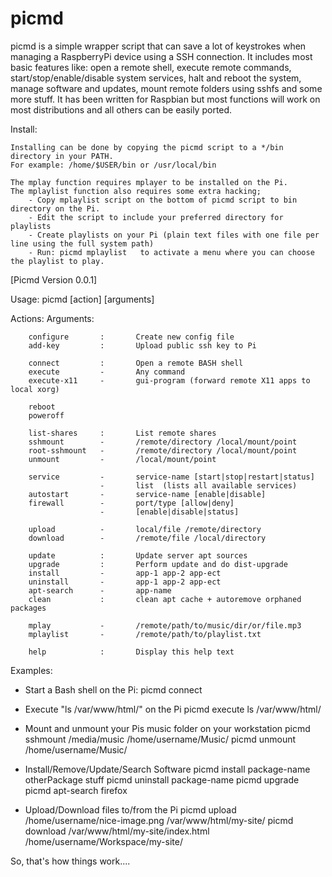 picmd
=====

picmd is a simple wrapper script that can save a lot of keystrokes when managing a RaspberryPi device using a SSH connection. It includes most basic features like: open a remote shell, execute remote commands, start/stop/enable/disable system services, halt and reboot the system, manage software and updates, mount remote folders using sshfs and some more stuff. It has been written for Raspbian but most functions will work on most distributions and all others can be easily ported.


Install:

	Installing can be done by copying the picmd script to a */bin directory in your PATH.
	For example: /home/$USER/bin or /usr/local/bin

	The mplay function requires mplayer to be installed on the Pi.
	The mplaylist function also requires some extra hacking;
		- Copy mplaylist script on the bottom of picmd script to bin directory on the Pi.
		- Edit the script to include your preferred directory for playlists
		- Create playlists on your Pi (plain text files with one file per line using the full system path)
		- Run: picmd mplaylist   to activate a menu where you can choose the playlist to play.



[Picmd Version 0.0.1]

Usage:
        picmd [action] [arguments]

Actions:                Arguments:

        configure       :       Create new config file
        add-key         :       Upload public ssh key to Pi

        connect         :       Open a remote BASH shell
        execute         -       Any command
        execute-x11     -       gui-program (forward remote X11 apps to local xorg)

        reboot
        poweroff

        list-shares     :       List remote shares
        sshmount        -       /remote/directory /local/mount/point
        root-sshmount   -       /remote/directory /local/mount/point
        unmount         -       /local/mount/point

        service         -       service-name [start|stop|restart|status]
                        -       list  (lists all available services)
        autostart       -       service-name [enable|disable]
        firewall        -       port/type [allow|deny]
                        -       [enable|disable|status]

        upload          -       local/file /remote/directory
        download        -       /remote/file /local/directory

        update          :       Update server apt sources
        upgrade         :       Perform update and do dist-upgrade
        install         -       app-1 app-2 app-ect
        uninstall       -       app-1 app-2 app-ect
        apt-search      -       app-name
        clean           :       clean apt cache + autoremove orphaned packages

        mplay           -       /remote/path/to/music/dir/or/file.mp3
        mplaylist       -       /remote/path/to/playlist.txt

        help            :       Display this help text


Examples:

   * Start a Bash shell on the Pi:
picmd connect

   * Execute "ls /var/www/html/" on the Pi
picmd execute ls /var/www/html/

   * Mount and unmount your Pis music folder on your workstation
picmd sshmount /media/music /home/username/Music/
picmd unmount /home/username/Music/

   * Install/Remove/Update/Search Software
picmd install package-name otherPackage stuff
picmd uninstall package-name
picmd upgrade
picmd apt-search firefox

   * Upload/Download files to/from the Pi
picmd upload /home/username/nice-image.png /var/www/html/my-site/
picmd download /var/www/html/my-site/index.html /home/username/Workspace/my-site/


So, that's how things work....
